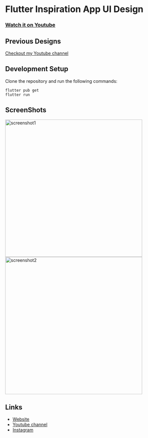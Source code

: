 # Flutter Inspiration App UI Design

### [Watch it on Youtube](https://youtube.com/nerdautodidata)

## Previous Designs
[Checkout my Youtube channel](https://youtube.com/nerdautodidata)


## Development Setup
Clone the repository and run the following commands:
```
flutter pub get
flutter run
```

## ScreenShots
<img width="438" alt="screenshot1" src="https://user-images.githubusercontent.com/35077695/181625691-5604196c-1fc1-4a88-8533-8c1cd3000884.png">
<img width="438" alt="screenshot2" src="https://user-images.githubusercontent.com/35077695/181625721-84bc59cc-ba1b-49c0-83fa-4d26a37238a0.png">


## Links

* [Website](https://flavioaro.com)
* [Youtube channel](https://youtube.com/nerdautodidata)
* [Instagram](https://instagram.com/flavio.aro)
